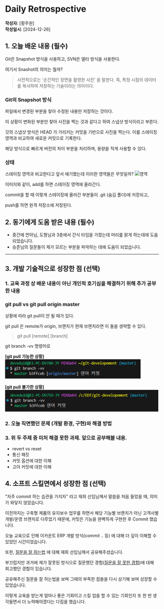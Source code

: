 # Daily Retrospective  
**작성자**: [황주원]  
**작성일시**: [2024-12-26]  

## 1. 오늘 배운 내용 (필수)  
Git은 Snapshot 방식을 사용하고, SVN은 델타 방식을 사용한다.

여기서 Snashot의 의미는 뭘까?
> 사전적으로는 '순간적인 장면을 촬영한 사진' 을 말한다.
> 즉, 특정 시점의 데이터를 복사하여 저장하는 기술이라는 의미이다.

### Git의 Snapshot 방식
파일에서 변경된 부분을 찾아 수정된 내용만 저장하는 것이다.

이 상황이 변화된 부분만 찾아 사진을 찍는 것과 같다고 하여 스냅샷 방식이라고 부른다.

깃의 스냅샷 방식은 HEAD 가 가리키는 커밋을 기반으로 사진을 찍는다. 이를 스테이징 영역과 비교하여 새로운 커밋으로 기록한다.

해당 방식으로 빠르게 버전의 차이 부분을 처리하며, 용량을 적게 사용할 수 있다.

### 상태
스테이징 영역과 비교한다고 앞서 얘기했는데 이러한 영역들은 무엇일까?
![영역](http://git2.ecount.kr/ecount-doc/ecount-docs/-/raw/master/Education/git/img/state.png)

이미지와 같이, add를 하면 스테이징 영역에 올라간다.

commit을 할 때 이렇게 스테이징에 올라간 부분들이 .git (숨김 폴더)에 저장되고,

push를 하면 원격 저장소에 저장된다.


## 2. 동기에게 도움 받은 내용 (필수)
- 중간에 연아님, 도형님과 3층에서 간식 타임을 가졌는데 머리를 맑게 하는데에 도움되었습니다.
- 승준님의 질문들이 제가 모르는 부분을 파악하는 데에 도움이 되었습니다.
---

## 3. 개발 기술적으로 성장한 점 (선택)
### 1. 교육 과정 상 배운 내용이 아닌 개인적 호기심을 해결하기 위해 추가 공부한 내용
### git pull vs git pull origin master
상황에 따라 git pull이 안 될 때가 있다. 

git pull 은 remote가 origin, 브랜치가 현재 브랜치라면 이 둘을 생략할 수 있다.

> git pull [remote] [branch]

git branch -vv 명령어로 

**[git pull 가능한 상황]** <br />
![git pull 상황](../ref/origin.png)

**[git pull 불가한 상황]** <br />
![git pull 불가 상황](../ref/no_origin.png)


### 2. 오늘 직면했던 문제 (개발 환경, 구현)와 해결 방법


### 3. 위 두 주제 중 미처 해결 못한 과제. 앞으로 공부해볼 내용.
- revert vs reset
- 통신 패킷
- 커밋 옵션에 대한 이해
- 고아 커밋에 대한 이해

## 4. 소프트 스킬면에서 성장한 점  (선택)  
"자주 commit 하는 습관을 가지자" 
라고 재희 선임님께서 말씀을 처음 들었을 때, 의미가 와닿지 않았습니다. 

이전까지는 구축형 제품의 유지보수 업무를 하면서 해당 기능별 브랜치가 아닌 고객사별 개발/운영 브랜치로 다루었기 때문에, 커밋은 기능을 완벽하게 구현한 후 Commit 했습니다.

오늘 교육으로 인해 이카운트 ERP 개발 방식(commit .. 등) 에 대해 더 깊이 이해할 수 있었던 시간이었습니다.

또한, [질문을 잘 하는법](http://git2.ecount.kr/ecount-doc/ecount-docs/-/tree/master/KB(Knowledge%20base)?ref_type=heads) 에 대해 재희 선임님께서 공유해주셨습니다.

부끄럽지만 과거에 제가 잘못된 방식으로 질문했던 경험([질문을 잘 못한 경험](https://wondaydev.tistory.com/3))에 대해 회고했던 경험이 있습니다. <br />

공유해주신 질문을 잘 하는법을 보며 그때의 부족한 점들을 다시 상기해 보며 성장할 수 있었습니다.

이렇게 교육을 받는게 얼마나 좋은 기회이고 스킬 업을 할 수 있는 기회인지 또 한 번 생각들면서 더 노력해야겠다는 다짐을 했습니다.
